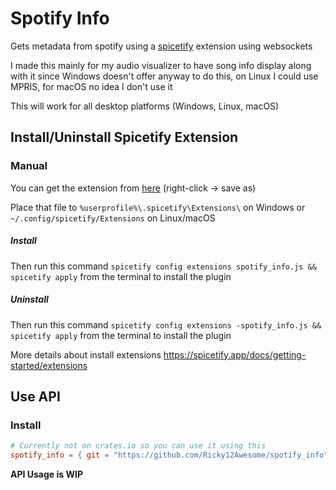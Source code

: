 # Spotify Info
Gets metadata from spotify using a 
[spicetify](https://github.com/khanhas/spicetify-cli) 
extension using websockets

I made this mainly for my audio visualizer to have song info display along with it
since Windows doesn't offer anyway to do this, on Linux I could use MPRIS, for macOS no idea I don't use it

This will work for all desktop platforms (Windows, Linux, macOS)

## Install/Uninstall Spicetify Extension

### Manual
You can get the extension from 
[here](https://raw.githubusercontent.com/Ricky12Awesome/spotify_info/main/extention/spotify_info.js)
(right-click -> save as)

Place that file 
to `%userprofile%\.spicetify\Extensions\` on Windows 
or `~/.config/spicetify/Extensions` on Linux/macOS 

##### Install
Then run this command
`spicetify config extensions spotify_info.js && spicetify apply` 
from the terminal to install the plugin

##### Uninstall
Then run this command
`spicetify config extensions -spotify_info.js && spicetify apply`
from the terminal to install the plugin

More details about install extensions https://spicetify.app/docs/getting-started/extensions

## Use API
### Install
```toml
# Currently not on crates.io so you can use it using this
spotify_info = { git = "https://github.com/Ricky12Awesome/spotify_info" }
```

**API Usage is WIP**
